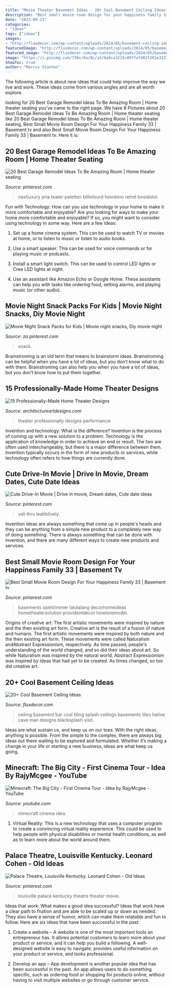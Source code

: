 ```yaml
---
title: "Movie Theater Basement Ideas - 20+ Cool Basement Ceiling Ideas"
description: "Best small movie room design for your happiness family 33"
date: "2023-09-23"
categories:
- "ideas"
tags: ["ideas"]
images:
- "http://fluxdecor.com/wp-content/uploads/2014/05/basement-ceiling-ideas/12-black-splash-tiling-as-ceiling.jpg"
featuredImage: "http://fluxdecor.com/wp-content/uploads/2014/05/basement-ceiling-ideas/12-black-splash-tiling-as-ceiling.jpg"
featured_image: "http://fluxdecor.com/wp-content/uploads/2014/05/basement-ceiling-ideas/12-black-splash-tiling-as-ceiling.jpg"
image: "https://i.pinimg.com/736x/6a/8c/a3/6a8ca3215c89ffa7d01f201e31374e48--kentucky-tourism-louisville-kentucky.jpg"
ShowToc: true
author: "Marcus Stanton"
---
```



The following article is about new ideas that could help improve the way we live and work. These ideas come from various angles and are all worth explore.

	

		
looking for 20 Best Garage Remodel Ideas To Be Amazing Room | Home theater seating you've came to the right page. We have 8 Pictures about 20 Best Garage Remodel Ideas To Be Amazing Room | Home theater seating like 20 Best Garage Remodel Ideas To Be Amazing Room | Home theater seating, Best Small Movie Room Design For Your Happiness Family 33 | Basement tv and also Best Small Movie Room Design For Your Happiness Family 33 | Basement tv. Here it is:
		
    
## 20 Best Garage Remodel Ideas To Be Amazing Room | Home Theater Seating

<img loading=lazy src="https://i.pinimg.com/736x/5b/a6/7e/5ba67eced675cf5d6b3e875fb9aa1e34.jpg" onerror="this.onerror=null;this.src='https://tse1.mm.bing.net/th?id=OIP.PH3_LGe5VsmQEaa-YjrLRgHaE8&amp;pid=15.1';" alt="20 Best Garage Remodel Ideas To Be Amazing Room | Home theater seating">

_Source: pinterest.com_

>nextluxury pria teater paletten billielourd heimkino retret bosidolot. 

	

Fun with Technology: How can you use technology in your home to make it more comfortable and enjoyable?
Are you looking for ways to make your home more comfortable and enjoyable? If so, you might want to consider using technology in some way. Here are a few ideas:
1. Set up a home cinema system. This can be used to watch TV or movies at home, or to listen to music or listen to audio books.

2. Use a smart speaker. This can be used for voice commands or for playing music or podcasts.

3. Install a smart light switch. This can be used to control LED lights or Cree LED lights at night.

4. Use an assistant like Amazon Echo or Google Home. These assistants can help you with tasks like ordering food, setting alarms, and playing music (or other audio).

    
## Movie Night Snack Packs For Kids | Movie Night Snacks, Diy Movie Night

<img loading=lazy src="https://i.pinimg.com/736x/07/b4/d8/07b4d8938be191bda85485efb5ae868e.jpg" onerror="this.onerror=null;this.src='https://tse1.mm.bing.net/th?id=OIP.0IZeiXKBvk-Z6guHf_PuigHaFj&amp;pid=15.1';" alt="Movie Night Snack Packs for Kids | Movie night snacks, Diy movie night">

_Source: za.pinterest.com_

>snack. 

	

Brainstroming is an old term that means to brainstorm ideas. Brainstroming can be helpful when you have a lot of ideas, but you don’t know what to do with them. Brainstroming can also help you when you have a lot of ideas, but you don’t know how to put them together.

    
## 15 Professionally-Made Home Theater Designs

<img loading=lazy src="https://www.architectureartdesigns.com/wp-content/uploads/2014/08/15-Professionally-Made-Home-Theater-Designs-12-630x504.jpg" onerror="this.onerror=null;this.src='https://tse4.mm.bing.net/th?id=OIP.3dQIh_DQQpDUEOXlLxA46wHaF7&amp;pid=15.1';" alt="15 Professionally-Made Home Theater Designs">

_Source: architectureartdesigns.com_

>theater professionally designs performance. 

	

Invention and technology: What is the difference?
Invention is the process of coming up with a new solution to a problem. Technology is the application of knowledge in order to achieve an end or result. The two are often used interchangeably, but there is a major difference between them. Invention typically occurs in the form of new products or services, while technology often refers to how things are currently done.

    
## Cute Drive-In Movie | Drive In Movie, Dream Dates, Cute Date Ideas

<img loading=lazy src="https://i.pinimg.com/736x/a6/75/35/a675358c70b3a66ac7bac4a9d79170a8.jpg" onerror="this.onerror=null;this.src='https://tse1.mm.bing.net/th?id=OIP.c7xWGxg_VgseN26WeXCwSQHaJ3&amp;pid=15.1';" alt="Cute Drive-In Movie | Drive in movie, Dream dates, Cute date ideas">

_Source: pinterest.com_

>vali thru leahblively. 

	

Invention ideas are always something that come up in people's heads and they can be anything from a simple new product to a completely new way of doing something. There is always something that can be done with invention, and there are many different ways to create new products and services.

    
## Best Small Movie Room Design For Your Happiness Family 33 | Basement Tv

<img loading=lazy src="https://i.pinimg.com/736x/c2/e7/60/c2e7603a1dbd59badd98c3cab888b4fe.jpg" onerror="this.onerror=null;this.src='https://tse2.mm.bing.net/th?id=OIP.XfQ0BGgt6bm5W6uo9EO2HQHaF7&amp;pid=15.1';" alt="Best Small Movie Room Design For Your Happiness Family 33 | Basement tv">

_Source: pinterest.com_

>basements spielzimmer lalulalang decorhomeideas hometheatersolution providentdecor howtoremodel. 

	

Origins of creative art: The first artistic movements were inspired by nature and the then existing art form.
Creative art is the result of a fusion of nature and humans. The first artistic movements were inspired by both nature and the then existing art form. These movements were called Naturalism andAbstract Expressionism, respectively. As time passed, people's understanding of the world changed, and so did their ideas about art. So while Naturalism was inspired by the natural world, Abstract Expressionism was inspired by ideas that had yet to be created. As times changed, so too did creative art.

    
## 20+ Cool Basement Ceiling Ideas

<img loading=lazy src="http://fluxdecor.com/wp-content/uploads/2014/05/basement-ceiling-ideas/12-black-splash-tiling-as-ceiling.jpg" onerror="this.onerror=null;this.src='https://tse1.mm.bing.net/th?id=OIP.YG5JfZZzDcxuNy4W0UOshwHaLH&amp;pid=15.1';" alt="20+ Cool Basement Ceiling Ideas">

_Source: fluxdecor.com_

>ceiling basement bar cool tiling splash ceilings basements tiles hative cave man designs blacksplash visit. 

	

Ideas are what sustain us, and keep us on our toes. With the right ideas, anything is possible. From the simple to the complex, there are always big ideas out there waiting to be explored and formulated. Whether it’s making a change in your life or starting a new business, ideas are what keep us going.

    
## Minecraft: The Big City - First Cinema Tour - Idea By RajyMcgee - YouTube

<img loading=lazy src="https://i.ytimg.com/vi/k2h2_Q34oT8/maxresdefault.jpg" onerror="this.onerror=null;this.src='https://tse2.mm.bing.net/th?id=OIP.g2RK2jr8zAIE9zwMljbR7wHaEK&amp;pid=15.1';" alt="Minecraft: The Big City - First Cinema Tour - Idea by RajyMcgee - YouTube">

_Source: youtube.com_

>minecraft cinema idea. 

	

1. Virtual Reality: This is a new technology that uses a computer program to create a convincing virtual reality experience. This could be used to help people with physical disabilities or mental health conditions, as well as to learn more about the world around them. 

    
## Palace Theatre, Louisville Kentucky. Leonard Cohen - Old Ideas

<img loading=lazy src="https://i.pinimg.com/736x/6a/8c/a3/6a8ca3215c89ffa7d01f201e31374e48--kentucky-tourism-louisville-kentucky.jpg" onerror="this.onerror=null;this.src='https://tse3.mm.bing.net/th?id=OIP.uvFmdPfXnZRWuwhTwtwd4AHaJ3&amp;pid=15.1';" alt="Palace Theatre, Louisville Kentucky. Leonard Cohen - Old Ideas">

_Source: pinterest.com_

>louisville palace kentucky theatre theater movie. 

	

Ideas that work: What makes a good idea successful?
Ideas that work have a clear path to fruition and are able to be scaled up or down as needed. They also have a sense of humor, which can make them relatable and fun to follow. Here are six ideas that have been successful in the past:
1. Create a website – A website is one of the most important tools an entrepreneur has. It allows potential customers to learn more about your product or service, and it can help you build a following. A well-designed website is easy to navigate, provides useful information on your product or service, and looks professional.

2. Develop an app – App development is another popular idea that has been successful in the past. An app allows users to do something specific, such as ordering food or shopping for products online, without having to visit multiple websites or go through customer service.

